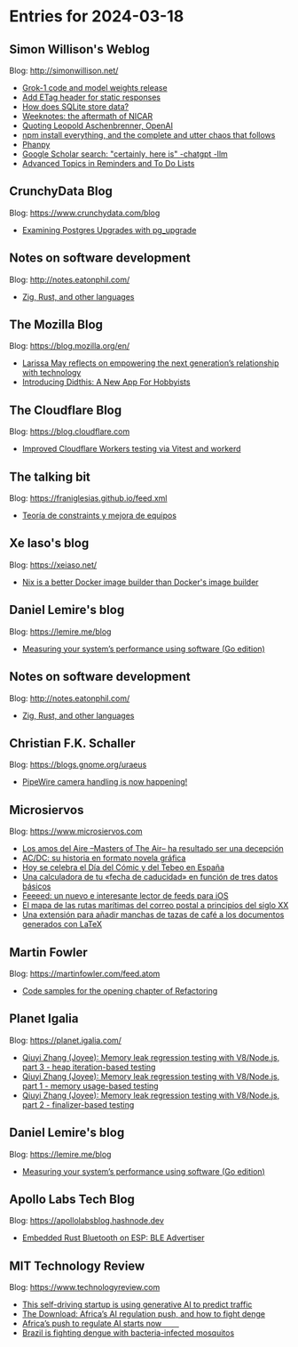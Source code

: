 # Entries for 2024-03-18
## Simon Willison's Weblog 
Blog: http://simonwillison.net/ 

- [Grok-1 code and model weights release](https://simonwillison.net/2024/Mar/17/grok-1/#atom-everything)
- [Add ETag header for static responses](https://simonwillison.net/2024/Mar/17/add-etag-header-for-static-responses/#atom-everything)
- [How does SQLite store data?](https://simonwillison.net/2024/Mar/17/how-does-sqlite-store-data/#atom-everything)
- [Weeknotes: the aftermath of NICAR](https://simonwillison.net/2024/Mar/16/weeknotes-the-aftermath-of-nicar/#atom-everything)
- [Quoting Leopold Aschenbrenner, OpenAI](https://simonwillison.net/2024/Mar/16/leopold-aschenbrenner/#atom-everything)
- [npm install everything, and the complete and utter chaos that follows](https://simonwillison.net/2024/Mar/16/npm-install-everything/#atom-everything)
- [Phanpy](https://simonwillison.net/2024/Mar/16/phanpy/#atom-everything)
- [Google Scholar search: "certainly, here is" -chatgpt -llm](https://simonwillison.net/2024/Mar/15/certainly-here-is-google-scholar/#atom-everything)
- [Advanced Topics in Reminders and To Do Lists](https://simonwillison.net/2024/Mar/15/advanced-topics-in-reminders-and-to-do-lists/#atom-everything)
## CrunchyData Blog 
Blog: https://www.crunchydata.com/blog 

- [ Examining Postgres Upgrades with pg_upgrade ](https://www.crunchydata.com/blog/examining-postgre-upgrades-with-pg_upgrade)
## Notes on software development 
Blog: http://notes.eatonphil.com/ 

- [Zig, Rust, and other languages](http://notes.eatonphil.com/2024-03-15-zig-rust-and-other-languages.html)
## The Mozilla Blog 
Blog: https://blog.mozilla.org/en/ 

- [Larissa May reflects on empowering the next generation’s relationship with technology](https://blog.mozilla.org/en/internet-culture/larissa-may-rise25-social-media-technology-mozilla/)
- [Introducing Didthis: A New App For Hobbyists](https://blog.mozilla.org/en/internet-culture/introducing-didthis-a-new-app-for-hobbyists/)
##  The Cloudflare Blog  
Blog: https://blog.cloudflare.com 

- [Improved Cloudflare Workers testing via Vitest and workerd](https://blog.cloudflare.com/workers-vitest-integration)
## The talking bit 
Blog: https://franiglesias.github.io/feed.xml 

- [Teoría de constraints y mejora de equipos](https://franiglesias.github.io/contraints-theory/)
## Xe Iaso's blog 
Blog: https://xeiaso.net/ 

- [Nix is a better Docker image builder than Docker's image builder](https://xeiaso.net/talks/2024/nix-docker-build/)
## Daniel Lemire's blog 
Blog: https://lemire.me/blog 

- [Measuring your system’s performance using software  (Go edition)](https://lemire.me/blog/2024/03/17/measuring-your-systems-performance-using-software-go-edition/)
## Notes on software development 
Blog: http://notes.eatonphil.com/ 

- [Zig, Rust, and other languages](http://notes.eatonphil.com/2024-03-15-zig-rust-and-other-languages.html)
## Christian F.K. Schaller 
Blog: https://blogs.gnome.org/uraeus 

- [PipeWire camera handling is now happening!](https://blogs.gnome.org/uraeus/2024/03/15/pipewire-camera-handling-is-now-happening/)
## Microsiervos 
Blog: https://www.microsiervos.com 

- [Los amos del Aire –Masters of The Air– ha resultado ser una decepción](https://www.microsiervos.com/archivo/peliculas-tv/amos-aire-masters-air-decepcion.html)
- [AC/DC: su historia en formato novela gráfica](https://www.microsiervos.com/archivo/comics/acdc-historia-novela-grafica.html)
- [Hoy se celebra el Día del Cómic y del Tebeo en España](https://www.microsiervos.com/archivo/comics/dia-comic-tebeo-espana-2024.html)
- [Una calculadora de tu «fecha de caducidad» en función de tres datos básicos](https://www.microsiervos.com/archivo/mundoreal/calculadora-fecha-caducidad-tres-datos.html)
- [Feeeed: un nuevo e interesante lector de feeds para iOS](https://www.microsiervos.com/archivo/internet/feeeed-nuevo-lector-feeds-ios.html)
- [El mapa de las rutas marítimas del correo postal a principios del siglo XX](https://www.microsiervos.com/archivo/mundoreal/mapa-rutas-maritimas-correo-postal-principios-siglo-xx.html)
- [Una extensión para añadir manchas de tazas de café a los documentos generados con LaTeX](https://www.microsiervos.com/archivo/humor/extension-manchas-tazas-cafe-documentos-latex.html)
## Martin Fowler 
Blog: https://martinfowler.com/feed.atom 

- [Code samples for the opening chapter of Refactoring](https://martinfowler.com/articles/2024-refactoring-code-samples.html)
## Planet Igalia 
Blog: https://planet.igalia.com/ 

- [Qiuyi Zhang (Joyee): Memory leak regression testing with V8/Node.js, part 3 - heap iteration-based testing](https://joyeecheung.github.io/blog/2024/03/17/memory-leak-testing-v8-node-js-3/)
- [Qiuyi Zhang (Joyee): Memory leak regression testing with V8/Node.js, part 1 - memory usage-based testing](https://joyeecheung.github.io/blog/2024/03/17/memory-leak-testing-v8-node-js-1/)
- [Qiuyi Zhang (Joyee): Memory leak regression testing with V8/Node.js, part 2 - finalizer-based testing](https://joyeecheung.github.io/blog/2024/03/17/memory-leak-testing-v8-node-js-2/)
## Daniel Lemire's blog 
Blog: https://lemire.me/blog 

- [Measuring your system’s performance using software  (Go edition)](https://lemire.me/blog/2024/03/17/measuring-your-systems-performance-using-software-go-edition/)
## Apollo Labs Tech Blog 
Blog: https://apollolabsblog.hashnode.dev 

- [Embedded Rust Bluetooth on ESP: BLE Advertiser](https://apollolabsblog.hashnode.dev/embedded-rust-bluetooth-on-esp-ble-advertiser)
## MIT Technology Review 
Blog: https://www.technologyreview.com 

- [This self-driving startup is using generative AI to predict traffic](https://www.technologyreview.com/2024/03/15/1089865/this-self-driving-startup-is-using-generative-ai-to-predict-traffic/)
- [The Download: Africa’s AI regulation push, and how to fight denge](https://www.technologyreview.com/2024/03/15/1089861/the-download-africas-ai-regulation-push-and-how-to-fight-denge/)
- [Africa’s push to regulate AI starts now        ](https://www.technologyreview.com/2024/03/15/1089844/africa-ai-artificial-intelligence-regulation-au-policy/)
- [Brazil is fighting dengue with bacteria-infected mosquitos](https://www.technologyreview.com/2024/03/15/1089845/brazil-dengue-wolbachia-mosquitos/)